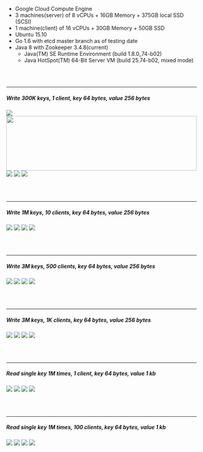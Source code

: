 

- Google Cloud Compute Engine
- 3 machines(server) of 8 vCPUs + 16GB Memory + 375GB local SSD (SCSI)
- 1 machine(client) of 16 vCPUs + 30GB Memory + 50GB SSD
- Ubuntu 15.10
- Go 1.6 with etcd master branch as of testing date
- Java 8 with Zookeeper 3.4.8(current)
  - Java(TM) SE Runtime Environment (build 1.8.0_74-b02)
  - Java HotSpot(TM) 64-Bit Server VM (build 25.74-b02, mixed mode)



<br><br><hr>
##### Write 300K keys, 1 client, key 64 bytes, value 256 bytes

<img src="https://console.cloud.google.com/m/cloudstorage/b/bench-20160325/o/bench-01-avg-latency-ms.png">

<a href="https://olivermak.es/">
  <img src="https://olivermak.es/resources/icons/favicon144.svg" width="100%" height="144">
</a>
<img src="https://console.cloud.google.com/m/cloudstorage/b/bench-20160325/o/bench-01-throughput.svg">

<img src="https://console.cloud.google.com/m/cloudstorage/b/bench-20160325/o/bench-01-avg-cpu.svg">

<img src="https://console.cloud.google.com/m/cloudstorage/b/bench-20160325/o/bench-01-avg-memory.svg">



<br><br><hr>
##### Write 1M keys, 10 clients, key 64 bytes, value 256 bytes

<img src="https://console.cloud.google.com/m/cloudstorage/b/bench-20160325/o/bench-02-avg-latency-ms.svg">

<img src="https://console.cloud.google.com/m/cloudstorage/b/bench-20160325/o/bench-02-throughput.svg">

<img src="https://console.cloud.google.com/m/cloudstorage/b/bench-20160325/o/bench-02-avg-cpu.svg">

<img src="https://console.cloud.google.com/m/cloudstorage/b/bench-20160325/o/bench-02-avg-memory.svg">



<br><br><hr>
##### Write 3M keys, 500 clients, key 64 bytes, value 256 bytes

<img src="https://console.cloud.google.com/m/cloudstorage/b/bench-20160325/o/bench-03-avg-latency-ms.svg">

<img src="https://console.cloud.google.com/m/cloudstorage/b/bench-20160325/o/bench-03-throughput.svg">

<img src="https://console.cloud.google.com/m/cloudstorage/b/bench-20160325/o/bench-03-avg-cpu.svg">

<img src="https://console.cloud.google.com/m/cloudstorage/b/bench-20160325/o/bench-03-avg-memory.svg">



<br><br><hr>
##### Write 3M keys, 1K clients, key 64 bytes, value 256 bytes

<img src="https://console.cloud.google.com/m/cloudstorage/b/bench-20160325/o/bench-04-avg-latency-ms.svg">

<img src="https://console.cloud.google.com/m/cloudstorage/b/bench-20160325/o/bench-04-throughput.svg">

<img src="https://console.cloud.google.com/m/cloudstorage/b/bench-20160325/o/bench-04-avg-cpu.svg">

<img src="https://console.cloud.google.com/m/cloudstorage/b/bench-20160325/o/bench-04-avg-memory.svg">



<br><br><hr>
##### Read single key 1M times, 1 client, key 64 bytes, value 1 kb

<img src="https://console.cloud.google.com/m/cloudstorage/b/bench-20160325/o/bench-05-avg-latency-ms.svg">

<img src="https://console.cloud.google.com/m/cloudstorage/b/bench-20160325/o/bench-05-throughput.svg">

<img src="https://console.cloud.google.com/m/cloudstorage/b/bench-20160325/o/bench-05-avg-cpu.svg">

<img src="https://console.cloud.google.com/m/cloudstorage/b/bench-20160325/o/bench-05-avg-memory.svg">



<br><br><hr>
##### Read single key 1M times, 100 clients, key 64 bytes, value 1 kb

<img src="https://console.cloud.google.com/m/cloudstorage/b/bench-20160325/o/bench-06-avg-latency-ms.svg">

<img src="https://console.cloud.google.com/m/cloudstorage/b/bench-20160325/o/bench-06-throughput.svg">

<img src="https://console.cloud.google.com/m/cloudstorage/b/bench-20160325/o/bench-06-avg-cpu.svg">

<img src="https://console.cloud.google.com/m/cloudstorage/b/bench-20160325/o/bench-06-avg-memory.svg">

